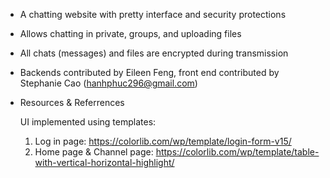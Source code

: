 - A chatting website with pretty interface and security protections
- Allows chatting in private, groups, and uploading files
- All chats (messages) and files are encrypted during transmission
- Backends contributed by Eileen Feng, front end contributed by Stephanie Cao (hanhphuc296@gmail.com)

- Resources & Referrences

  UI implemented using templates:
  1. Log in page: https://colorlib.com/wp/template/login-form-v15/
  2. Home page & Channel page: https://colorlib.com/wp/template/table-with-vertical-horizontal-highlight/



